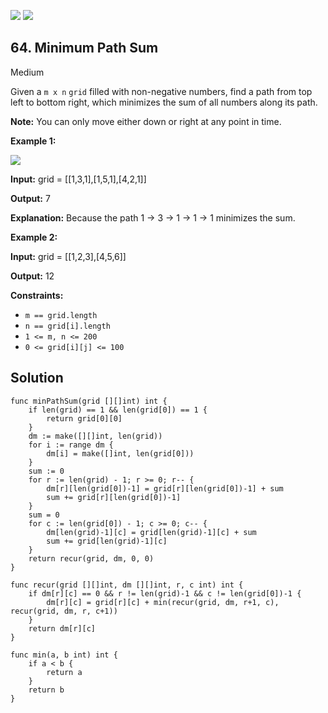 [![](https://img.shields.io/github/stars/LeetCode-Top-Interview-150/LeetCode-Top-Interview-150?label=Stars&style=flat-square)](https://github.com/LeetCode-Top-Interview-150/LeetCode-Top-Interview-150)
[![](https://img.shields.io/github/forks/LeetCode-Top-Interview-150/LeetCode-Top-Interview-150?label=Fork%20me%20on%20GitHub%20&style=flat-square)](https://github.com/LeetCode-Top-Interview-150/LeetCode-Top-Interview-150/fork)

## 64\. Minimum Path Sum

Medium

Given a `m x n` `grid` filled with non-negative numbers, find a path from top left to bottom right, which minimizes the sum of all numbers along its path.

**Note:** You can only move either down or right at any point in time.

**Example 1:**

![](https://assets.leetcode.com/uploads/2020/11/05/minpath.jpg)

**Input:** grid = \[\[1,3,1],[1,5,1],[4,2,1]]

**Output:** 7

**Explanation:** Because the path 1 → 3 → 1 → 1 → 1 minimizes the sum.

**Example 2:**

**Input:** grid = \[\[1,2,3],[4,5,6]]

**Output:** 12

**Constraints:**

*   `m == grid.length`
*   `n == grid[i].length`
*   `1 <= m, n <= 200`
*   `0 <= grid[i][j] <= 100`

## Solution

```golang
func minPathSum(grid [][]int) int {
	if len(grid) == 1 && len(grid[0]) == 1 {
		return grid[0][0]
	}
	dm := make([][]int, len(grid))
	for i := range dm {
		dm[i] = make([]int, len(grid[0]))
	}
	sum := 0
	for r := len(grid) - 1; r >= 0; r-- {
		dm[r][len(grid[0])-1] = grid[r][len(grid[0])-1] + sum
		sum += grid[r][len(grid[0])-1]
	}
	sum = 0
	for c := len(grid[0]) - 1; c >= 0; c-- {
		dm[len(grid)-1][c] = grid[len(grid)-1][c] + sum
		sum += grid[len(grid)-1][c]
	}
	return recur(grid, dm, 0, 0)
}

func recur(grid [][]int, dm [][]int, r, c int) int {
	if dm[r][c] == 0 && r != len(grid)-1 && c != len(grid[0])-1 {
		dm[r][c] = grid[r][c] + min(recur(grid, dm, r+1, c), recur(grid, dm, r, c+1))
	}
	return dm[r][c]
}

func min(a, b int) int {
	if a < b {
		return a
	}
	return b
}
```